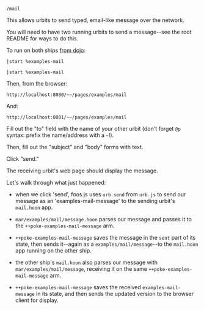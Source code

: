 `/mail`

This allows urbits to send typed, email-like message over the network.

You will need to have two running urbits to send a message--see the root README for ways to do this.

To run on both ships [from dojo]():

    |start %examples-mail

    |start %examples-mail

Then, from the browser:

    http://localhost:8080/~~/pages/examples/mail

And:

    http://localhost:8081/~~/pages/examples/mail

Fill out the "to" field with the name of your other urbit (don't forget `@p` syntax: prefix the name/address with a `~`!).

Then, fill out the "subject" and "body" forms with text.

Click "send."

The receiving urbit's web page should display the message.


Let's walk through what just happened:

- when we click 'send', foos.js uses `urb.send` from `urb.js` to send our message as an 'examples-mail-message' to the sending urbit's `mail.hoon` app.

- `mar/examples/mail/message.hoon` parses our message and passes it to the `++poke-examples-mail-message` arm.

- `++poke-examples-mail-message` saves the message in the `sent` part of its state, then sends it--again as a `examples/mail/message`--to the `mail.hoon` app running on the other ship.

- the other ship's `mail.hoon` also parses our message with `mar/examples/mail/message`, receiving it on the same `++poke-examples-mail-message` arm.

- `++poke-examples-mail-message` saves the received `examples-mail-message` in its state, and then sends the updated version to the browser client for display.
